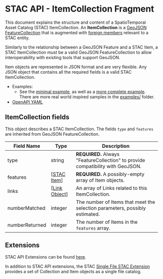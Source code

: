 # STAC API - ItemCollection Fragment

This document explains the structure and content of a SpatioTemporal Asset Catalog (STAC) ItemCollection. 
An **ItemCollection** is a [GeoJSON](http://geojson.org/) [FeatureCollection](https://tools.ietf.org/html/rfc7946#section-3.3) 
that is augmented with [foreign members](https://tools.ietf.org/html/rfc7946#section-6) relevant to a STAC entity.

Similarly to the relationship between a GeoJSON Feature and a STAC Item, a STAC ItemCollection must be a valid GeoJSON 
FeatureCollection to allow interoperability with existing tools that support GeoJSON. 

Item objects are represented in JSON format and are very flexible. Any JSON object that contains all the
required fields is a valid STAC ItemCollection.

- Examples:
  - See the [minimal example](examples/itemcollection-sample-minimal.json), as well as a [more complete 
    example](examples/itemcollection-sample-full.json). There are more real world inspired samples in the [examples/](examples/) folder.
- [OpenAPI YAML](openapi.yaml)

## ItemCollection fields

This object describes a STAC ItemCollection. The fields `type` and `features` are inherited from GeoJSON FeatureCollection.

| Field Name     | Type                                                                 | Description                                                                     |
| -------------- | -------------------------------------------------------------------- | ------------------------------------------------------------------------------- |
| type           | string                                                               | **REQUIRED.** Always "FeatureCollection" to provide compatibility with GeoJSON. |
| features       | \[[STAC Item](../../stac-spec/item-spec/item-spec.md)]               | **REQUIRED.** A possibly-empty array of Item objects.                           |
| links          | \[[Link Object](../../stac-spec/item-spec/item-spec.md#link-object)] | An array of Links related to this ItemCollection.                               |
| numberMatched  | integer                                                              | The number of Items that meet the selection parameters, possibly estimated.     |
| numberReturned | integer                                                              | The number of Items in the `features` array.                                    |

## Extensions

STAC API Extensions can be found [here](https://stac-api-extensions.github.io).

In addition to STAC API extensions, the STAC
[Single File STAC Extension](https://github.com/stac-extensions/single-file-stac/blob/main/README.md)
provides a set of Collection and Item objects as a single file catalog.
